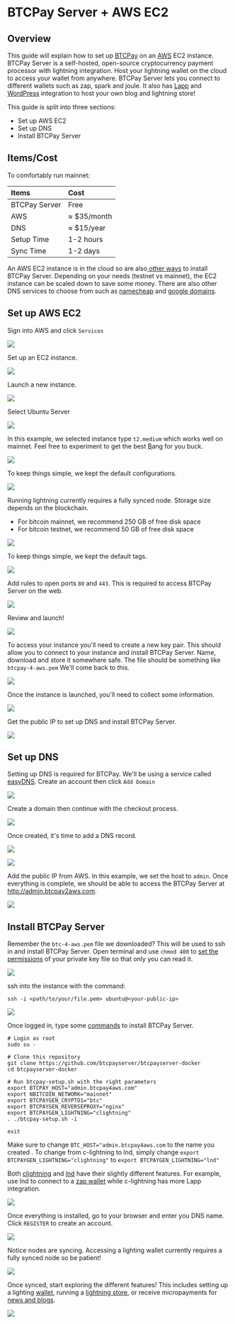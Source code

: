 # BTCPay Server + AWS EC2

## Overview

This guide will explain how to set up [BTCPay](https://btcpayserver.org/) on an [AWS](https://aws.amazon.com/) EC2 instance. BTCPay Server is a self-hosted, open-source cryptocurrency payment processor with lightning integration. Host your lightning wallet on the cloud to access your wallet from anywhere. BTCPay Server lets you connect to different wallets such as zap, spark and joule. It also has [Lapp](https://blockstream.com/2018/01/16/lightning-charge/) and [WordPress](https://wordpress.org/plugins/btcpay-for-woocommerce/) integration to host your own blog and lightning store!

This guide is split into three sections:

* Set up AWS EC2
* Set up DNS
* Install BTCPay Server

## Items/Cost

To comfortably run mainnet:

| Items | Cost |
| :--- | :--- |
| BTCPay Server | Free |
| AWS | ≈ $35/month |
| DNS | ≈ $15/year |
| Setup Time | 1-2 hours |
| Sync Time | 1-2 days |

An AWS EC2 instance is in the cloud so are also[ other ways](https://github.com/btcpayserver/btcpayserver-doc/blob/master/Deployment.md) to install BTCPay Server. Depending on your needs \(testnet vs mainnet\), the EC2 instance can be scaled down to save some money. There are also other DNS services to choose from such as [namecheap](https://www.namecheap.com/) and [google domains](https://domains.google/#/).

## Set up AWS EC2

Sign into AWS and click `Services`

![](../../.gitbook/assets/btcpay4aws-01.png)

Set up an EC2 instance.

![](../../.gitbook/assets/btcpay4aws-01b.png)

Launch a new instance.

![](../../.gitbook/assets/btcpay4aws-02.png)

Select Ubuntu Server

![](../../.gitbook/assets/btcpay4aws-03.png)

In this example, we selected instance type `t2.medium` which works well on mainnet. Feel free to experiment to get the best [₿](https://emojipedia.org/bitcoin-sign/)ang for you buck.

![](../../.gitbook/assets/btcpay4aws-04.png)

To keep things simple, we kept the default configurations.

![](../../.gitbook/assets/btcpay4aws-05.png)

Running lightning currently requires a fully synced node. Storage size depends on the blockchain.

* For bitcoin mainnet, we recommend 250 GB of free disk space
* For bitcoin testnet, we recommend 50 GB of free disk space

![](../../.gitbook/assets/btcpay4aws-06%20%281%29.png)

To keep things simple, we kept the default tags.

![](../../.gitbook/assets/btcpay4aws-06a.png)

Add rules to open ports `80` and `443`. This is required to access BTCPay Server on the web.

![](../../.gitbook/assets/btcpay4aws-06b.png)

Review and launch!

![](../../.gitbook/assets/btcpay4aws-07.png)

To access your instance you'll need to create a new key pair. This should allow you to connect to your instance and install BTCPay Server. Name, download and store it somewhere safe. The file should be something like `btcpay-4-aws.pem` We'll come back to this.

![](../../.gitbook/assets/btcpay4aws-08%20%281%29.png)

Once the instance is launched, you'll need to collect some information.

![](../../.gitbook/assets/btcpay4aws-09%20%281%29.png)

Get the public IP to set up DNS and install BTCPay Server.

![](../../.gitbook/assets/btcpay4aws-10%20%281%29.png)

## Set up DNS

Setting up DNS is required for BTCPay. We'll be using a service called [easyDNS](https://easydns.com/). Create an account then click `Add Domain`

![](../../.gitbook/assets/btcpay4aws-11.png)

Create a domain then continue with the checkout process.

![](../../.gitbook/assets/btcpay4aws-12%20%281%29.png)

Once created, it's time to add a DNS record.

![](../../.gitbook/assets/btcpay4aws-13%20%281%29.png)

![](../../.gitbook/assets/btcpay4aws-14.png)

Add the public IP from AWS. In this example, we set the host to `admin`. Once everything is complete, we should be able to access the BTCPay Server at http://admin.btcpay2aws.com. 

![](../../.gitbook/assets/btcpay4aws-15%20%281%29.png)

## Install BTCPay Server

Remember the `btc-4-aws.pem` file we downloaded? This will be used to ssh in and install BTCPay Server. Open terminal and use `chmod 400` to [set the permissions](https://docs.aws.amazon.com/AWSEC2/latest/UserGuide/AccessingInstancesLinux.html) of your private key file so that only you can read it.

![](../../.gitbook/assets/btcpay4aws-16.gif)

ssh into the instance with the command:

`ssh -i <path/to/your/file.pem> ubuntu@<your-public-ip>`

![](../../.gitbook/assets/btcpay4aws-17%20%281%29.gif)

Once logged in, type some [commands](https://github.com/btcpayserver/btcpayserver-docker#full-installation-for-technical-users) to install BTCPay Server.

```text
# Login as root
sudo su -

# Clone this repository
git clone https://github.com/btcpayserver/btcpayserver-docker
cd btcpayserver-docker

# Run btcpay-setup.sh with the right parameters
export BTCPAY_HOST="admin.btcpay4aws.com"
export NBITCOIN_NETWORK="mainnet"
export BTCPAYGEN_CRYPTO1="btc"
export BTCPAYGEN_REVERSEPROXY="nginx"
export BTCPAYGEN_LIGHTNING="clightning"
. ./btcpay-setup.sh -i

exit
```

Make sure to change `BTC_HOST="admin.btcpay4aws.com` to the name you created . To change from c-lightning to lnd, simply change `export BTCPAYGEN_LIGHTNING="clightning"` to `export BTCPAYGEN_LIGHTNING="lnd"`

Both [clightning](https://github.com/btcpayserver/btcpayserver-doc/blob/master/LightningNetwork.md#getting-started-with-btcpay-and-c-lightning) and [lnd](https://github.com/btcpayserver/btcpayserver-doc/blob/master/LightningNetwork.md#getting-started-with-btcpay-and-lnd) have their slightly different features. For example, use lnd to connect to a [zap wallet](https://wiki.ion.radar.tech/~/edit/drafts/-LaNE4NKJT06bTxyFWW4/tutorials/wallets/zap-desktop) while c-lightning has more Lapp integration.

![](../../.gitbook/assets/btcpay4aws-18.png)

Once everything is installed, go to your browser and enter you DNS name. Click `REGISTER` to create an account.

![](../../.gitbook/assets/btcpay4aws-19%20%281%29.png)

Notice nodes are syncing. Accessing a lighting wallet currently requires a fully synced node so be patient!

![](../../.gitbook/assets/btcpay4aws-20.png)

Once synced, start exploring the different features! This includes setting up a lighting [wallet](https://github.com/btcpayserver/btcpayserver-doc/blob/master/LightningNetwork.md), running a [lightning store](https://github.com/btcpayserver/btcpayserver-doc/blob/master/WooCommerce.md), or receive micropayments for [news and blogs](https://www.youtube.com/watch?v=ZbM3jcxau0o).

![](../../.gitbook/assets/btcpay4aws-21.png)

